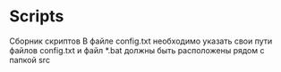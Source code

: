 # Scripts
Сборник скриптов
В файле config.txt необходимо указать свои пути файлов
config.txt и файл *.bat должны быть расположены рядом с папкой src
